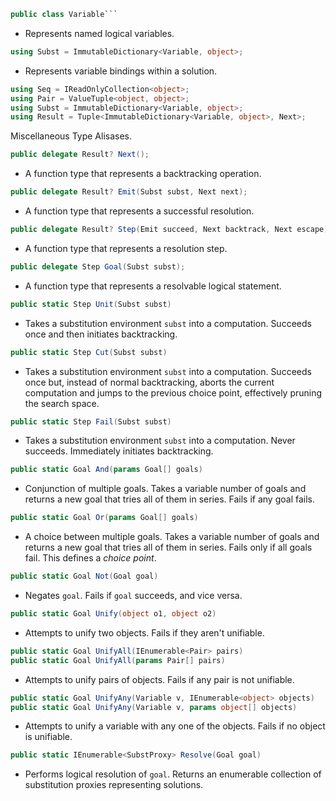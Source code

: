 
```csharp
public class Variable```
```
- Represents named logical variables.

```csharp
using Subst = ImmutableDictionary<Variable, object>;
```
- Represents variable bindings within a solution.

```csharp
using Seq = IReadOnlyCollection<object>;
using Pair = ValueTuple<object, object>;
using Subst = ImmutableDictionary<Variable, object>;
using Result = Tuple<ImmutableDictionary<Variable, object>, Next>;
```
Miscellaneous Type Alisases.

```csharp
public delegate Result? Next();
```
- A function type that represents a backtracking operation.

```csharp
public delegate Result? Emit(Subst subst, Next next);
```
- A function type that represents a successful resolution.

```csharp
public delegate Result? Step(Emit succeed, Next backtrack, Next escape);
```
- A function type that represents a resolution step.

```csharp
public delegate Step Goal(Subst subst);
```
- A function type that represents a resolvable logical statement.

```csharp
public static Step Unit(Subst subst)
```
- Takes a substitution environment `subst` into a computation. Succeeds once and then initiates backtracking.

```csharp
public static Step Cut(Subst subst)
```
- Takes a substitution environment `subst` into a computation. Succeeds once but, instead of normal backtracking, aborts the current computation and jumps to the previous choice point, effectively pruning the search space.

```csharp
public static Step Fail(Subst subst)
```
- Takes a substitution environment `subst` into a computation. Never succeeds. Immediately initiates backtracking.

```csharp
public static Goal And(params Goal[] goals)
```
- Conjunction of multiple goals. Takes a variable number of goals and returns a new goal that tries all of them in series. Fails if any goal fails.

```csharp
public static Goal Or(params Goal[] goals)
```
- A choice between multiple goals. Takes a variable number of goals and returns a new goal that tries all of them in series. Fails only if all goals fail. This defines a *choice point*.

```csharp
public static Goal Not(Goal goal)
```
- Negates `goal`. Fails if `goal` succeeds, and vice versa.

```csharp
public static Goal Unify(object o1, object o2)
```
- Attempts to unify two objects. Fails if they aren't unifiable.

```csharp
public static Goal UnifyAll(IEnumerable<Pair> pairs)
public static Goal UnifyAll(params Pair[] pairs)
```
- Attempts to unify pairs of objects. Fails if any pair is not unifiable.

```csharp
public static Goal UnifyAny(Variable v, IEnumerable<object> objects)
public static Goal UnifyAny(Variable v, params object[] objects)
```
- Attempts to unify a variable with any one of the objects. Fails if no object is unifiable.

```csharp
public static IEnumerable<SubstProxy> Resolve(Goal goal)
```
- Performs logical resolution of `goal`. Returns an enumerable collection of substitution proxies representing solutions.
